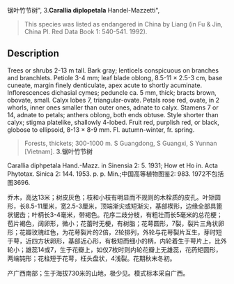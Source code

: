 锯叶竹节树",
3.**Carallia diplopetala** Handel-Mazzetti",

> This species was listed as endangered in China by Liang (in Fu &amp; Jin, China Pl. Red Data Book 1: 540-541. 1992).

## Description
Trees or shrubs 2-13 m tall. Bark gray; lenticels conspicuous on branches and branchlets. Petiole 3-4 mm; leaf blade oblong, 8.5-11 × 2.5-3 cm, base cuneate, margin finely denticulate, apex acute to shortly acuminate. Inflorescences dichasial cymes; peduncle ca. 5 mm, thick; bracts brown, obovate, small. Calyx lobes 7, triangular-ovate. Petals rose red, ovate, in 2 whorls, inner ones smaller than outer ones, adnate to calyx. Stamens 7 or 14, adnate to petals; anthers oblong, both ends obtuse. Style shorter than calyx; stigma platelike, shallowly 4-lobed. Fruit red, purplish red, or black, globose to ellipsoid, 8-13 × 8-9 mm. Fl. autumn-winter, fr. spring.

> Forests, thickets; 300-1000 m. S Guangdong, S Guangxi, S Yunnan [Vietnam].
**3.锯叶竹节树**

Carallia diphpetala Hand.-Mazz. in Sinensia 2: 5. 1931; How et Ho in. Acta Phytotax. Sinica 2: 144. 1953. p. p. Min.;中国高等植物图鉴2: 983. 1972不包括图3696.

乔木，高达13米；树皮灰色；枝和小枝有明显而不规则的木栓质的皮孔。叶矩圆形，长8.5-11厘米，宽2.5-3厘米，顶端渐尖或短渐尖，基部楔形，边缘全部具篦状锯齿；叶柄长3-4毫米，带褐色。花序二歧分枝，有粗壮而长5毫米的总花梗；苞片褐色，阔卵形，微小；花蕾时无梗，有树脂；花萼圆形，7裂，裂片三角状卵形；花瓣玫瑰红色，为花萼裂片的2倍，2轮排列，外轮与花萼裂片互生，芽时短于萼，近四方状卵形，基部近心形，有极短而细小的柄，内轮着生于萼片上，比外轮小；雄蕊14或7，生于花瓣上，如仅7枚时则内轮花瓣上无雄蕊，花药矩圆形，两端钝形；花柱短于花萼，枉头盘状，4浅裂。花期秋末冬初。

产广西南部；生于海拔730米的山地，极少见。模式标本采自广西。
